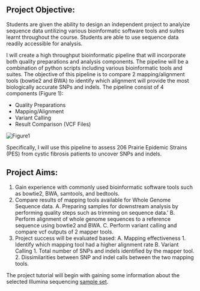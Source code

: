 ## Project Objective:
Students are given the ability to design an independent project to analyize sequence data untilizing various bioinformatic software tools and suites learnt throughout the course. Students are able to use sequence data readily accessible for analysis.

I will create a high throughput bioinformatic pipeline that will incorporate both quality preparations and analysis components. The pipeline will be a combination of python scripts including various bioinformatic tools and suites. The objective of this pipeline is to compare 2 mapping/alignment tools (bowtie2 and BWA) to identify which alignment will provide the most biologically accurate SNPs and indels. 
The pipeline consist of 4 components (Figure 1):
 - Quality Preparations
 - Mapping/Alignment
 - Variant Calling
 - Result Comparison (VCF Files)
 
 ![Figure1](C:/Users/dance/Pictures/Figure1_Github_BIO709CourseProject.png?raw=true)

Specifically, I will use this pipeline to assess 206 Prairie Epidemic Strains (PES) from cystic fibrosis patients to uncover SNPs and indels.

## Project Aims:
1. Gain experience with commonly used bioinformatic software tools such as bowtie2, BWA, samtools, and bedtools.
2. Compare results of mapping tools available for Whole Genome Sequence data. 
	A. Preparing samples for downstream analysis by performing quality steps such as trimming on sequence data.'
	B. Perform alignment of whole genome sequences to a reference sequence using bowtie2 and BWA.
	C. Perform variant calling and compare vcf outputs of 2 mapper tools. 
3. Project success will be evaluated based:
	A. Mapping effectiveness
		1. Identify which mapping tool had a higher alignment rate
	B. Variant Calling
		1. Total number of SNPs and indels identified by the mapper tool.
		2. Dissimilarities between SNP and indel calls between the two mapping tools.

The project tutorial will begin with gaining some information about the selected Illumina sequencing [sample set](https://github.com/rszymkiewicz/Comparison_of_Mappers/blob/master/2_Sample_Background.md).
